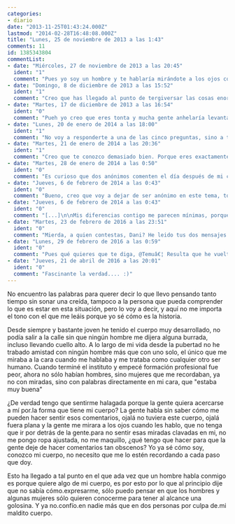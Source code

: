 ```yaml
---
categories:
- diario
date: "2013-11-25T01:43:24.000Z"
lastmod: "2014-02-28T16:48:08.000Z"
title: "Lunes, 25 de noviembre de 2013 a las 1:43"
comments: 11
id: 1385343804
commentList:
- date: "Miércoles, 27 de noviembre de 2013 a las 20:45"
  ident: "1"
  comment: "Pues yo soy un hombre y te hablaría mirándote a los ojos con tal sinceridad que me esquivarías tú primero la mirada. Hay gente para todo y has tenido la mala suerte de topar con hombres que parecen tener un solo interés por el género opuesto, el cual no es precisamente hablar o compartir agradables intercambios de opiniones. Pero la culpa no la tiene tu cuerpo. La culpa la tienen ellos por ser unos adeptos por completo al sistema que hay impuesto, un sistema que se aprovecha de la debilidad de los inconscientes utilizando el sexo y el sensacionalismo para dilucidar quién es guay y quien no. Y como todos quieren ser guays, hay una cantidad ingente de hombres como yo, que no tienen interés ninguno en el sexo siquiera, pero sucumben a ese comercio y a ese derroche de miradas lascivas porque no quieren sentirse inferiores al más sátiro de sus amigos. Es una porquería, resulta que eso pasa tanto con los hombres como con las mujeres. Hoy, hombres y mujeres, personas en general, la mayoría son todas unas putas (las personas, reitero). Y aquí estamos dos personas que intuyo que conservan un germen de lo que un día creció como romanticismo y hoy se ha convertido en desconfianza y rechazo. La culpa no es de tu cuerpo ni de tu forma de sentirte. La culpa no es de mi sinceridad ni de mi inteligencia incompatible. Es culpa del sistema que hayamos tenido que aparentar y ocultar en cierta medida lo que para el resto es carne fresca. Es culpa de los demás, no es culpa nuestra ser como somos.\n\nQue no se te olvide eso. Da gracias a que has encontrado a alguien más con quien puedes sentirte cómoda hablando. Pero es una pena también que te condiciones a ti misma de esta forma y creas que solo puedes hablar con tíos que no te miren las tetas. Hay tíos así que no tienen por qué ser unos cabrones, puede que te estés perdiendo tener amigos que simplemente te encuentren atractiva, pero eso no quiere decir que te falten el respeto al fijarse en tu cuerpo. No es todo blanco o negro, creo yo."
- date: "Domingo, 8 de diciembre de 2013 a las 15:52"
  ident: "1"
  comment: "Creo que has llegado al punto de tergiversar las cosas enormemente, lo cual será una enorme desgracia.\nTambien creo que existe una diferencia esencial (y debemos estar eternamente agradecidos por ello) entre deseo fisico e implicacion emocional. No estoy eligiendo las palabras con demasiado cuidado por lo que explicare las cosas dos veces, creo que hay una diferencia entre la relacion que tengo con una persona, y lo que fisicamente me atrae de esa persona. Y en palabras mas directas, por lo un lado podrias parecerme interesante, inteligente, agradable, o tambien mala persona, interesada, y cualquier otro adjetivo referido a la personalidad, sin que mi posible atraccion fisica se viese comprometida.\n\nFinalmente y resumiendo el parrafo anterior de manera mas simple aun, creo que incluso si desease una relacion fisica debido a sentirme atraido por ti, no veo por que has de dejar que eso pueda afectar a tus relaciones personales. De hecho me parece que intentar separar una relacion personal del atractivo fisico es una ingenuidad enorme, porque no son cosas diferentes. Las relaciones interpersonales se basan en cientos de factores, y nosotros no somos conscientes de todos. El aspecto fisico de una persona siempre sera una variable mas a tener en cuenta.\n\nY si vuelves por aqui seria interesante que respondieses a una pregunta. ¿Te gustaria conocer a una persona a la que amar? ¿Te molestaria sentirte deseada intensamente por esa persona? ¿En que momento de tu relacion con esa futura pareja vas a seguir confiando en ella a pesar de que te deseen fisicamente?\n\nEs decir, algun dia crees que te convenceran lo suficiente de que te aman por quien eres, y no por tu cuerpo? Por que tal y como te expresas no lo parece.\n\nDesde otro punto de vista, ¿si esas dos personas en las que confias te confiesan amor y/o deseo, perderias la confianza?"
- date: "Martes, 17 de diciembre de 2013 a las 16:54"
  ident: "0"
  comment: "Pueh yo creo que eres tonta y mucha gente anhelaría levantar pasiones como tú lo haces. Deberías aprovechar lo que tienes. Es como si alguien se queja de ser superdotado (intelectualmente)... macho, pues es una putada en cierto modo, pero tiene más bueno que malo. \n\nEn serio, la peña deprimiéndose por ser plana y tú depriméndote por estar demasiado buena... xD Si sq nunca llueve pa gusto de todos!"
- date: "Lunes, 20 de enero de 2014 a las 18:00"
  ident: "1"
  comment: "No voy a responderte a una de las cinco preguntas, sino a todas:\n\n¿Te gustaría conocer a una persona a la que amar?\nYa lo hice. Creía que lo hice hasta que lo hice nuevamente. Pero resulta que las relaciones interpersonales se basan en cientos de factores, y no todos son conscientes de tantos como yo. Y al ser consciente de tantos factores, la consecuencia es que muy pocas personas entienden el amor como lo entiendo yo. Para algunos amar es tan simple como follar. Para otros, amar es tan completo como sentirse atraído y feliz al lado de esa persona, siempre y cuando ambos quieran follar. Para mí, follar no entra dentro del amor. Y eso no lo entienden muchos, y mucho menos se acepta como condición.\n\n¿Te molestaría sentirte deseado intensamente por esa persona?\nRealmente no, porque entiendo lo que implica tal cosa. Pero es esa otra persona la que me echaría la culpa a mí de no satisfacerla. Volvemos a la pregunta anterior para más detalles.\n\n¿En que momento de tu relación con esa futura pareja vas a seguir confiando en ella a pesar de que te deseen físicamente?\nNo veo dónde la confianza se tiene que ver afectada por eso, vuelvo a repetir. La confianza se ve afectada por otras cosas, sobre todo putadas que nada tienen que ver con el deseo... o quizá sí, pero con la frustración de ese deseo en concreto.\n\n¿Algún día crees que te convencerán lo suficiente de que te aman por quien eres, y no por tu cuerpo?\nNo, porque no me muestro tal cual soy. Ni siquiera aquí en todas las palabras que escribo hay mucho de mí, más bien hay mucho de lo que los demás pueden llegar a entender y que yo vierto aquí porque tengo fe en que alguien entienda una mínima parte de lo que escribo. Pero no, no creo que me amen por quien soy, soy demasiado diferente a lo que muestro y expreso de mí.\n\n¿Si esas dos personas en las que confías te confiesan amor y/o deseo, perderías la confianza?\nA esta pregunta le viene bien la respuesta de la tercera pregunta."
- date: "Martes, 21 de enero de 2014 a las 20:36"
  ident: "1"
  comment: "Creo que te conozco demasiado bien. Porque eres exactamente igual que yo con una gran diferencia. Hace muchos años que estaba convencido de que me había vuelto loco por ser consciente de demasiadas cosas, demasiados detalles. Analizar ciertas cosas que otra gente daba por hecho me hacía sentir tan diferente que me daba miedo. Pero hubo un punto en el que cambió radicalmente. Aunque no sabría decir exactamente lo que ocurrió.\nDesde aquel momento me siento como un observador, como un ser que desde arriba mira hacia los demás y modela sus acciones, palabras y deja ver lo que quiere. Y me produce una enorme satisfacción ese control, ver como algunas personas creen que me entienden porque han visto algún detalle sutil que sin embargo he dejado que viesen a propósito. Muy pocas veces intenté explicar de manera sincera lo que era ser como yo, y las 3 veces que lo hice la otra persona reaccionó de manera incrédula, asustada, o repulsada.\nActualmente me considero un maestro de las habilidades interpersonales, precisamente porque no me importan esas habilidades, porque las trato como a tocar un instrumento. Y disfruto haciéndome pasar por normal.\n\nTu en cambio tienes bastantes diferencias conmigo, a ti te gustan otras cosas. Reflexionas más que yo sobre ti mismo, y no te preocupa nada que los demás lo vean. Es mas, te gusta que los demás sepan que no eres como ellos. Quieres que lo piensen y que sean conscientes de ello.\nEl tema de la asexualidad te importa bastante, cosa que tampoco entiendo del todo. Pero supongo que podría tener una componente biológica. Aún asi he de decir que yo me consideraba igual en ese aspecto hasta que conocí a una persona en concreto, que cambió algunas de mis formas de pensar.\n\nEn resumen, es interesante hablar contigo, a través de este medio. No se si eres consciente de quien soy. Yo creo ser consciente de quien eres."
- date: "Martes, 28 de enero de 2014 a las 0:50"
  ident: "0"
  comment: "Es curioso que dos anónimos comenten el día después de mi cumple y el siguiente.\nAl último anónimo, ver las relaciones interpersonales como instrumentos no se llama psicopatía? xD\n\nEs muy curioso, pero en psicología se estudia que, pese a lo que sabes tú de ti y lo que crees saber que saben los demás siempre hay algo más...\nLo que tú sabes de ti y nadie más, lo que saben de ti y no lo sabes, lo que sabes que saben de ti y lo que nadie sabe de ti ni tú mismo... Es curioso que aprecieis un gran % en lo primero y tratéis de moldear el segundo y tercero xD"
- date: "Jueves, 6 de febrero de 2014 a las 0:43"
  ident: "0"
  comment: "Bueno, creo que voy a dejar de ser anónimo en este tema, todos aquí sabéis que se trata de mí. Sería ridículo publicar como un anónimo más comentarios. xD\n\nCuando he leído lo de \"me siento como un observador, como un ser que desde arriba mira hacia los demás y modela sus acciones, palabras y deja ver lo que quiere. Y me produce una enorme satisfacción ese control, ver como algunas personas creen que me entienden porque han visto algún detalle sutil que sin embargo he dejado que viesen a propósito\", me has hecho pensar que debo tener como mínimo doble personalidad y que me he conectado aquí para hablar conmigo mismo mediante anónimos. Sorprende la forma en que nos entendemos, sí.\n\nLa asexualidad puede parecer que me importa mucho, pero en realidad me importan todas y cada una de las conductas sexuales, mi forma de entenderlas es a una escala mucho más global. Parto de la neurofilogenia y del desarrollo sostenible para entender las funciones vitales. Así que, siendo las neuronas y su evolución los elementos centrales de mi preocupación por el tema, la componente es tanto biológica como psicológica.\n\n[...]"
- date: "Jueves, 6 de febrero de 2014 a las 0:43"
  ident: "0"
  comment: "[...]\n\nMis diferencias contigo me parecen mínimas, porque también percibo un gusto por tu parte en ser consciente de ser diferente al resto. Que no lo manifiestes no me parece una gran diferencia. Me gusta que los demás sean conscientes de que he profundizado mucho en mí y lo sigo haciendo. No me apetece facilitarle mi existencia a nadie, que se lo curren o que se vayan.\n\nA esa persona que llegó en un momento y me hizo cambiar algunas de mis formas de pensar, quizá similar a como esa otra persona que citas lo hizo contigo, la eché de mi vida. Bueno, la eché de la forma en que esa persona quería estar, y no es de las que quieren medias tintas. Es una persona muy básica a la vez que histriónica y no me supuso ningún problema manipular mis palabras para que ninguna de mis promesas quedara rota, ese trabajo sucio se lo dejé a ella porque sabía perfectamente que se encargaría de borrarme de su vida y de intentar comerle la cabeza a otras personas de mi entorno. Me facilitó muchas cosas, me quitó de encima personas por las que no me apetecía estar esforzándome en retener ahí, como parte de mi vida.\n\nY no, no soy muy consciente de quién eres, para qué te voy a engañar (o quizá sí esté engañándote, quién sabe, quizá tú lo sepas)."
- date: "Martes, 23 de febrero de 2016 a las 23:51"
  ident: "0"
  comment: "Mierda, a quien contestas, Dani? He leido tus dos mensajes pero voy algo... cansado, y no me puedo concentrar... xD Algún día volveré, posiblemente pronto, y eche un vistazo aer."
- date: "Lunes, 29 de febrero de 2016 a las 0:59"
  ident: "0"
  comment: "Pues qué quieres que te diga, @Temuâ€¦ Resulta que he vuelto a leer toda la conversación y creo que no puedo sentir más falta de identificación con casi todo lo que dijeâ€¦ bueno, casi todo no. Bueno, da igual.\n\nLo que de verdad no entiendo es por qué la palabra \"neurofilogenia\" no se reconoce en castellano en ninguna parte según Google, solamente se reconoce en textos escritos en portugués. Y yo no no entiendo portugués. Me encanta la etimología, pero no sabía que tanto como para inventarme palabras sobre la marcha. xD\n\nIbas algoâ€¦ algo así. xD"
- date: "Jueves, 21 de abril de 2016 a las 20:01"
  ident: "0"
  comment: "Fascinante la verdad.... :)"
---
```


No encuentro las palabras para querer decir lo que llevo pensando tanto tiempo sin sonar una creída, tampoco a la persona que pueda comprender lo que es estar en esta situación, pero lo voy a decir, y aquí no me importa el tono con el que me leáis porque yo sé cómo es la historia.  
  
Desde siempre y bastante joven he tenido el cuerpo muy desarrollado, no podía salir a la calle sin que ningún hombre me dijera alguna burrada, incluso llevando cuello alto. A lo largo de mi vida desde la pubertad no he trabado amistad con ningún hombre más que con uno solo, el único que me miraba a la cara cuando me hablaba y me trataba como cualquier otro ser humano. Cuando terminé el instituto y empecé formación profesional fue peor, ahora no sólo habían hombres, sino mujeres que me recordaban, ya no con miradas, sino con palabras directamente en mi cara, que "estaba muy buena"    
  
¿De verdad tengo que sentirme halagada porque la gente quiera acercarse a mí por.la forma que tiene mi cuerpo? La gente habla sin saber cómo me pueden hacer sentir esos comentarios, ojalá no tuviera este cuerpo, ojalá fuera plana y la gente me mirara a los ojos cuando les hablo, que no tenga que ir por detrás de la gente.para no sentir esas miradas clavadas en mi, no me pongo ropa ajustada, no me maquillo, ¿qué tengo que hacer para que la gente deje de hacer comentarios tan obscenos? Yo ya sé cómo soy, conozco mi cuerpo, no necesito que me lo estén recordando a cada paso que doy.   
  
Esto ha llegado a tal punto en el que ada vez que un hombre habla conmigo es porque quiere algo de mi cuerpo, es por esto por lo que al principio dije que no sabía cómo.expresarme, sólo puedo pensar en que los hombres y algunas mujeres sólo quieren conocerme para tener al alcance una golosina. Y ya no.confío.en nadie más que en dos personas por culpa de.mi maldito cuerpo.